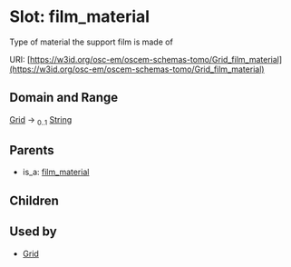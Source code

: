 
# Slot: film_material

Type of material the support film is made of

URI: [https://w3id.org/osc-em/oscem-schemas-tomo/Grid_film_material](https://w3id.org/osc-em/oscem-schemas-tomo/Grid_film_material)


## Domain and Range

[Grid](Grid.md) &#8594;  <sub>0..1</sub> [String](types/String.md)

## Parents

 *  is_a: [film_material](film_material.md)

## Children


## Used by

 * [Grid](Grid.md)
